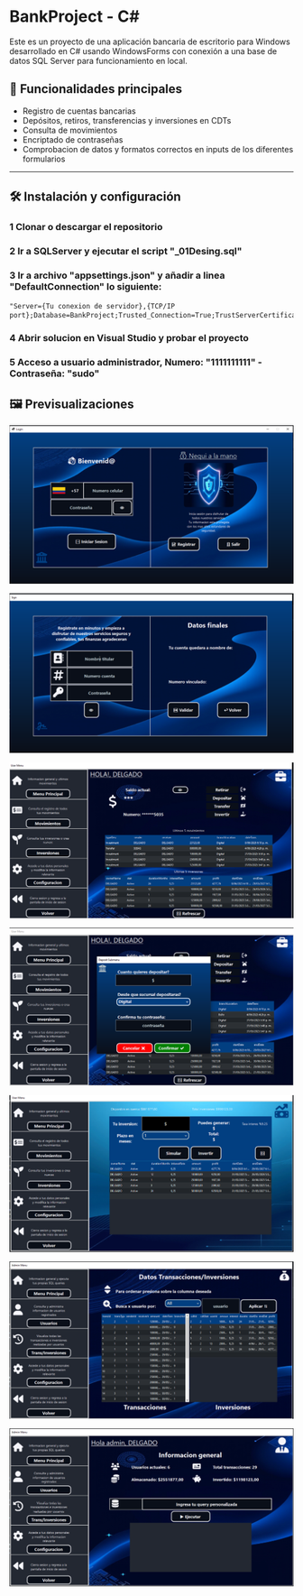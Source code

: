 # BankProject - C# 

Este es un proyecto de una aplicación bancaria de escritorio para Windows desarrollado en C# usando WindowsForms con conexión a una 
base de datos SQL Server para funcionamiento en local.

## 🚀 Funcionalidades principales

- Registro de cuentas bancarias
- Depósitos, retiros, transferencias y inversiones en CDTs
- Consulta de movimientos
- Encriptado de contraseñas
- Comprobacion de datos y formatos correctos en inputs de los diferentes formularios

---

## 🛠️ Instalación y configuración

### 1 Clonar o descargar el repositorio
### 2 Ir a SQLServer y ejecutar el script "_01Desing.sql"
### 3 Ir a archivo "appsettings.json" y añadir a linea "DefaultConnection" lo siguiente:
    "Server={Tu conexion de servidor},{TCP/IP port};Database=BankProject;Trusted_Connection=True;TrustServerCertificate=True"
### 4 Abrir solucion en Visual Studio y probar el proyecto
### 5 Acceso a usuario administrador, Numero: "1111111111" - Contraseña: "sudo"

## 🖼️ Previsualizaciones

![Login](screenshots/Login.png)

![Sign](screenshots/Sign.png)

![UserDashboard](screenshots/UserDashboard.png)

![AcctionsSubMenu](screenshots/TransacctionsSubmenu.png)

![InvestmentSection](screenshots/Investment.png)

![AdminHistory](screenshots/AdminHistory.png)

![AdminDashboard](screenshots/AdminDashboard.png)
